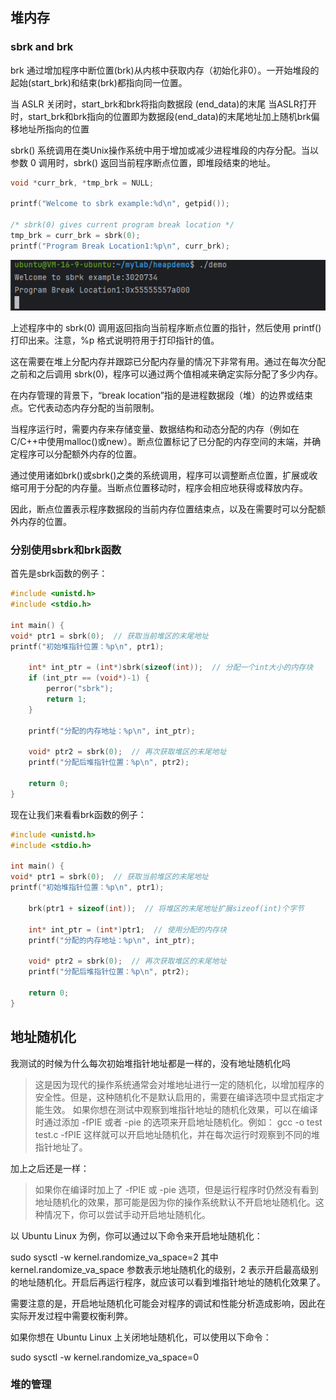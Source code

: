 
## 堆内存

### sbrk and brk

brk 通过增加程序中断位置(brk)从内核中获取内存（初始化非0）。一开始堆段的起始(start_brk)和结束(brk)都指向同一位置。

当 ASLR 关闭时，start_brk和brk将指向数据段 (end_data)的末尾
当ASLR打开时，start_brk和brk指向的位置即为数据段(end_data)的末尾地址加上随机brk偏移地址所指向的位置

sbrk() 系统调用在类Unix操作系统中用于增加或减少进程堆段的内存分配。当以参数 0 调用时，sbrk() 返回当前程序断点位置，即堆段结束的地址。


```c++
void *curr_brk, *tmp_brk = NULL;

printf("Welcome to sbrk example:%d\n", getpid());

/* sbrk(0) gives current program break location */
tmp_brk = curr_brk = sbrk(0);
printf("Program Break Location1:%p\n", curr_brk);
```
![img.png](img.png)

上述程序中的 sbrk(0) 调用返回指向当前程序断点位置的指针，然后使用 printf() 打印出来。注意，%p 格式说明符用于打印指针的值。

这在需要在堆上分配内存并跟踪已分配内存量的情况下非常有用。通过在每次分配之前和之后调用 sbrk(0)，程序可以通过两个值相减来确定实际分配了多少内存。


在内存管理的背景下，“break location”指的是进程数据段（堆）的边界或结束点。它代表动态内存分配的当前限制。

当程序运行时，需要内存来存储变量、数据结构和动态分配的内存（例如在C/C++中使用malloc()或new）。断点位置标记了已分配的内存空间的末端，并确定程序可以分配额外内存的位置。

通过使用诸如brk()或sbrk()之类的系统调用，程序可以调整断点位置，扩展或收缩可用于分配的内存量。当断点位置移动时，程序会相应地获得或释放内存。

因此，断点位置表示程序数据段的当前内存位置结束点，以及在需要时可以分配额外内存的位置。

### 分别使用sbrk和brk函数

首先是sbrk函数的例子：

```c
#include <unistd.h>
#include <stdio.h>

int main() {
void* ptr1 = sbrk(0);  // 获取当前堆区的末尾地址
printf("初始堆指针位置：%p\n", ptr1);

    int* int_ptr = (int*)sbrk(sizeof(int));  // 分配一个int大小的内存块
    if (int_ptr == (void*)-1) {
        perror("sbrk");
        return 1;
    }

    printf("分配的内存地址：%p\n", int_ptr);

    void* ptr2 = sbrk(0);  // 再次获取堆区的末尾地址
    printf("分配后堆指针位置：%p\n", ptr2);

    return 0;
}
```
现在让我们来看看brk函数的例子：

````c
#include <unistd.h>
#include <stdio.h>

int main() {
void* ptr1 = sbrk(0);  // 获取当前堆区的末尾地址
printf("初始堆指针位置：%p\n", ptr1);

    brk(ptr1 + sizeof(int));  // 将堆区的末尾地址扩展sizeof(int)个字节

    int* int_ptr = (int*)ptr1;  // 使用分配的内存块
    printf("分配的内存地址：%p\n", int_ptr);

    void* ptr2 = sbrk(0);  // 再次获取堆区的末尾地址
    printf("分配后堆指针位置：%p\n", ptr2);

    return 0;
}
````
## 地址随机化

我测试的时候为什么每次初始堆指针地址都是一样的，没有地址随机化吗

> 这是因为现代的操作系统通常会对堆地址进行一定的随机化，以增加程序的安全性。但是，这种随机化不是默认启用的，需要在编译选项中显式指定才能生效。
如果你想在测试中观察到堆指针地址的随机化效果，可以在编译时通过添加 -fPIE 或者 -pie 的选项来开启地址随机化。例如：
gcc -o test test.c -fPIE 这样就可以开启地址随机化，并在每次运行时观察到不同的堆指针地址了。

加上之后还是一样：
> 如果你在编译时加上了 -fPIE 或 -pie 选项，但是运行程序时仍然没有看到地址随机化的效果，那可能是因为你的操作系统默认不开启地址随机化。这种情况下，你可以尝试手动开启地址随机化。

以 Ubuntu Linux 为例，你可以通过以下命令来开启地址随机化：

sudo sysctl -w kernel.randomize_va_space=2
其中 kernel.randomize_va_space 参数表示地址随机化的级别，2 表示开启最高级别的地址随机化。开启后再运行程序，就应该可以看到堆指针地址的随机化效果了。

需要注意的是，开启地址随机化可能会对程序的调试和性能分析造成影响，因此在实际开发过程中需要权衡利弊。


如果你想在 Ubuntu Linux 上关闭地址随机化，可以使用以下命令：

sudo sysctl -w kernel.randomize_va_space=0

### 堆的管理

